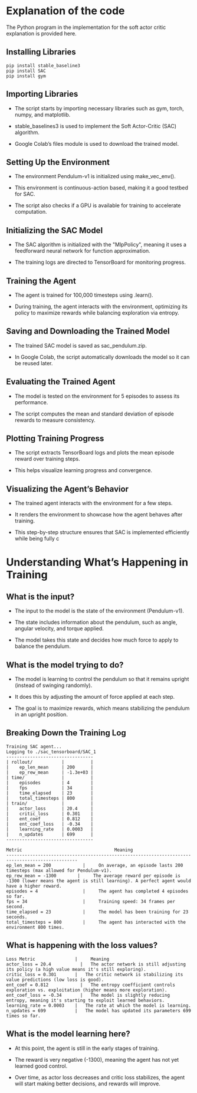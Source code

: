 # Explanation of the code
The Python program in the implementation for the soft actor critic explanation is provided here.

## Installing Libraries
```console
pip install stable_baseline3
pip install SAC
pip install gym
```

## Importing Libraries

- The script starts by importing necessary libraries such as gym, torch, numpy, and matplotlib.

- stable_baselines3 is used to implement the Soft Actor-Critic (SAC) algorithm.

- Google Colab’s files module is used to download the trained model.

## Setting Up the Environment

- The environment Pendulum-v1 is initialized using make_vec_env().

- This environment is continuous-action based, making it a good testbed for SAC.

- The script also checks if a GPU is available for training to accelerate computation.

## Initializing the SAC Model

- The SAC algorithm is initialized with the "MlpPolicy", meaning it uses a feedforward neural network for function approximation.

- The training logs are directed to TensorBoard for monitoring progress.

## Training the Agent

- The agent is trained for 100,000 timesteps using .learn().

- During training, the agent interacts with the environment, optimizing its policy to maximize rewards while balancing exploration via entropy.

## Saving and Downloading the Trained Model

- The trained SAC model is saved as sac_pendulum.zip.

- In Google Colab, the script automatically downloads the model so it can be reused later.

## Evaluating the Trained Agent

- The model is tested on the environment for 5 episodes to assess its performance.

- The script computes the mean and standard deviation of episode rewards to measure consistency.

## Plotting Training Progress

- The script extracts TensorBoard logs and plots the mean episode reward over training steps.

- This helps visualize learning progress and convergence.

## Visualizing the Agent’s Behavior

- The trained agent interacts with the environment for a few steps.

- It renders the environment to showcase how the agent behaves after training.

- This step-by-step structure ensures that SAC is implemented efficiently while being fully c

# Understanding What’s Happening in Training

## What is the input?

- The input to the model is the state of the environment (Pendulum-v1).

- The state includes information about the pendulum, such as angle, angular velocity, and torque applied.

- The model takes this state and decides how much force to apply to balance the pendulum.

## What is the model trying to do?

- The model is learning to control the pendulum so that it remains upright (instead of swinging randomly).

- It does this by adjusting the amount of force applied at each step.

- The goal is to maximize rewards, which means stabilizing the pendulum in an upright position.

## Breaking Down the Training Log
```console
Training SAC agent...
Logging to ./sac_tensorboard/SAC_1
---------------------------------
| rollout/           |          |
|    ep_len_mean     | 200      |
|    ep_rew_mean     | -1.3e+03 |
| time/              |          |
|    episodes        | 4        |
|    fps             | 34       |
|    time_elapsed    | 23       |
|    total_timesteps | 800      |
| train/             |          |
|    actor_loss      | 20.4     |
|    critic_loss     | 0.301    |
|    ent_coef        | 0.812    |
|    ent_coef_loss   | -0.34    |
|    learning_rate   | 0.0003   |
|    n_updates       | 699      |
---------------------------------
```
```console
Metric	                                 Meaning
-------------------------------------------------------------------------------------------------
ep_len_mean = 200	         |     On average, an episode lasts 200 timesteps (max allowed for Pendulum-v1).
ep_rew_mean = -1300	       |     The average reward per episode is -1300 (lower means the agent is still learning). A perfect agent would have a higher reward.
episodes = 4	             |     The agent has completed 4 episodes so far.
fps = 34	                 |     Training speed: 34 frames per second.
time_elapsed = 23	         |     The model has been training for 23 seconds.
total_timesteps = 800	     |     The agent has interacted with the environment 800 times.
```

## What is happening with the loss values?
```console
Loss Metric               | 	Meaning
actor_loss = 20.4	        |   The actor network is still adjusting its policy (a high value means it's still exploring).
critic_loss = 0.301	      |   The critic network is stabilizing its value predictions (low loss is good).
ent_coef = 0.812	        |   The entropy coefficient controls exploration vs. exploitation (higher means more exploration).
ent_coef_loss = -0.34	    |   The model is slightly reducing entropy, meaning it's starting to exploit learned behaviors.
learning_rate = 0.0003	  |   The rate at which the model is learning.
n_updates = 699	          |   The model has updated its parameters 699 times so far.
```

## What is the model learning here?

- At this point, the agent is still in the early stages of training.

- The reward is very negative (-1300), meaning the agent has not yet learned good control.

- Over time, as actor loss decreases and critic loss stabilizes, the agent will start making better decisions, and rewards will improve.
